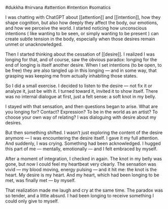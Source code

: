   #dukkha #nirvana #attention #intention #somatics

I was chatting with ChatGPT about [[attention]] and [[intention]], how they shape cognition, but also how deeply they affect the body, our emotions, and how we perceive the world. I started noticing how unconscious intentions ( like wanting to be seen, or simply wanting to be present ) can create subtle tension in the body, especially when those desires remain unmet or unacknowledged.

Then I started thinking about the cessation of [[desire]]. I realized I was longing for that, and of course, saw the obvious paradox: longing for the end of longing is itself another desire. When I set intentions (to be open, to be free) they are also tangled up in this longing — and in some way, that grasping was keeping me from actually inhabiting those states.

So I did a small exercise. I decided to listen to the desire — not fix it or analyze it, just be with it. I turned toward it, invited it to show itself. There was no internal dialogue at first, just a felt sense: a soft knot in my belly.

I stayed with that sensation, and then questions began to arise. What are you longing for? Contact? Expression? To be in the world as an artist? To choose your own way of relating? I was dialoguing with desire about my desires.

But then something shifted. I wasn’t just exploring the content of the desire anymore — I was encountering the desire itself. I gave it my full attention. And suddenly, I was crying. Something had been acknowledged. I hugged this part of me — mentally, emotionally — and I felt embraced by myself.

After a moment of integration, I checked in again. The knot in my belly was gone, but now I could feel my heartbeat very clearly. The sensation was vivid — my blood moving, energy pulsing — and it hit me: the knot is the heart. My desire is my heart. And my heart, which had been longing to be met, was finally met — by myself.

That realization made me laugh and cry at the same time. The paradox was so tender, and a little absurd. I had been longing to receive something I could only give to myself.